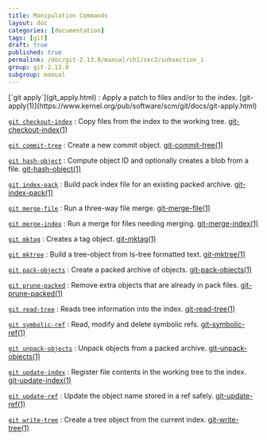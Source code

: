 ```yaml
---
title: Manipulation Commands
layout: doc
categories: [documentation]
tags: [git]
draft: true
published: true
permalink: /doc/git-2.13.0/manual/ch1/sec2/subsection_1
group: git-2.13.0
subgroup: manual
---
```


<div class="dl_as_table width_150" markdown="1">
[`git apply`](git_apply.html)
: Apply a patch to files and/or to the index. [git-apply(1)](https://www.kernel.org/pub/software/scm/git/docs/git-apply.html)

[`git checkout-index`](git_checkout_index.html)
: Copy files from the index to the working tree. [git-checkout-index(1)](https://www.kernel.org/pub/software/scm/git/docs/git-checkout-index.html)

[`git commit-tree`](git_commit_tree.html)
: Create a new commit object. [git-commit-tree(1)](https://www.kernel.org/pub/software/scm/git/docs/git-commit-tree.html)

[`git hash-object`](git_hash_object.html)
: Compute object ID and optionally creates a blob from a file. [git-hash-object(1)](https://www.kernel.org/pub/software/scm/git/docs/git-hash-object.html)

[`git index-pack`](git_index_pack.html)
: Build pack index file for an existing packed archive. [git-index-pack(1)](https://www.kernel.org/pub/software/scm/git/docs/git-index-pack.html)

[`git merge-file`](git_merge_file.html)
: Run a three-way file merge. [git-merge-file(1)](https://www.kernel.org/pub/software/scm/git/docs/git-merge-file.html)

[`git merge-index`](git_merge_index.html)
: Run a merge for files needing merging. [git-merge-index(1)](https://www.kernel.org/pub/software/scm/git/docs/git-merge-index.html)

[`git mktag`](git_mktag.html)
: Creates a tag object. [git-mktag(1)](https://www.kernel.org/pub/software/scm/git/docs/git-mktag.html)

[`git mktree`](git_mktree.html)
: Build a tree-object from ls-tree formatted text. [git-mktree(1)](https://www.kernel.org/pub/software/scm/git/docs/git-mktree.html)

[`git pack-objects`](git_pack_objects.html)
: Create a packed archive of objects. [git-pack-objects(1)](https://www.kernel.org/pub/software/scm/git/docs/git-pack-objects.html)

[`git prune-packed`](git_prune_packed.html)
: Remove extra objects that are already in pack files. [git-prune-packed(1)](https://www.kernel.org/pub/software/scm/git/docs/git-prune-packed.html)

[`git read-tree`](git_read_tree.html)
: Reads tree information into the index. [git-read-tree(1)](https://www.kernel.org/pub/software/scm/git/docs/git-read-tree.html)

[`git symbolic-ref`](git_symbolic_ref.html)
: Read, modify and delete symbolic refs. [git-symbolic-ref(1)](https://www.kernel.org/pub/software/scm/git/docs/git-symbolic-ref.html)

[`git unpack-objects`](git_unpack_objects.html)
: Unpack objects from a packed archive. [git-unpack-objects(1)](https://www.kernel.org/pub/software/scm/git/docs/git-unpack-objects.html)

[`git update-index`](git_update_index.html)
: Register file contents in the working tree to the index. [git-update-index(1)](https://www.kernel.org/pub/software/scm/git/docs/git-update-index.html)

[`git update-ref`](git_update_ref.html)
: Update the object name stored in a ref safely. [git-update-ref(1)](https://www.kernel.org/pub/software/scm/git/docs/git-update-ref.html)

[`git write-tree`](git_write_tree.html)
: Create a tree object from the current index. [git-write-tree(1)](https://www.kernel.org/pub/software/scm/git/docs/git-write-tree.html)
</div>

